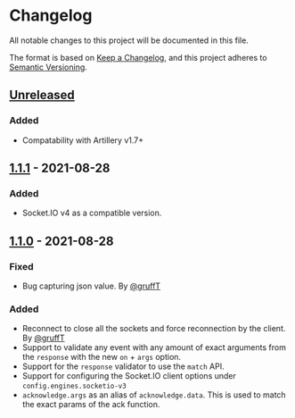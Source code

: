 # Changelog
All notable changes to this project will be documented in this file.

The format is based on [Keep a Changelog](https://keepachangelog.com/en/1.0.0/),
and this project adheres to [Semantic Versioning](https://semver.org/spec/v2.0.0.html).

## [Unreleased]
### Added
- Compatability with Artillery v1.7+

## [1.1.1] - 2021-08-28
### Added
- Socket.IO v4 as a compatible version.

## [1.1.0] - 2021-08-28
### Fixed
- Bug capturing json value. By [@gruffT](https://github.com/gruffT)
 
### Added
- Reconnect to close all the sockets and force reconnection by the client. By [@gruffT](https://github.com/gruffT)
- Support to validate any event with any amount of exact arguments from the `response` with the new `on` + `args` option.
- Support for the `response` validator to use the `match` API.
- Support for configuring the Socket.IO client options under `config.engines.socketio-v3`
- `acknowledge.args` as an alias of `acknowledge.data`. This is used to match the exact params of the ack function.

[Unreleased]: https://github.com/ptejada/artillery-engine-socketio-v3/compare/v1.1.1...HEAD
[1.1.1]: https://github.com//ptejada/artillery-engine-socketio-v3/compare/v1.1.0...v1.1.1
[1.1.0]: https://github.com//ptejada/artillery-engine-socketio-v3/compare/v1.0.1...v1.1.0
